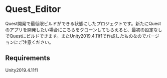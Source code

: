 # Quest_Editor
Quest開発で最低限ビルドができる状態にしたプロジェクトです。新たにQuestのアプリを開発したい場合にこちらをクローンしてもらえると、最初の設定なしでQuestにビルドできます。またUnity2019.4.11f1で作成したものなのでバージョンにご注意ください。

## Requirements
Unity2019.4.11f1
